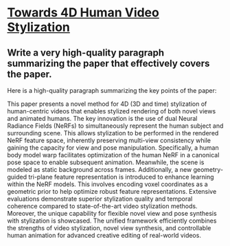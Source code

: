 # [Towards 4D Human Video Stylization](https://arxiv.org/abs/2312.04143)

## Write a very high-quality paragraph summarizing the paper that effectively covers the paper.

 Here is a high-quality paragraph summarizing the key points of the paper:

This paper presents a novel method for 4D (3D and time) stylization of human-centric videos that enables stylized rendering of both novel views and animated humans. The key innovation is the use of dual Neural Radiance Fields (NeRFs) to simultaneously represent the human subject and surrounding scene. This allows stylization to be performed in the rendered NeRF feature space, inherently preserving multi-view consistency while gaining the capacity for view and pose manipulation. Specifically, a human body model warp facilitates optimization of the human NeRF in a canonical pose space to enable subsequent animation. Meanwhile, the scene is modeled as static background across frames. Additionally, a new geometry-guided tri-plane feature representation is introduced to enhance learning within the NeRF models. This involves encoding voxel coordinates as a geometric prior to help optimize robust feature representations. Extensive evaluations demonstrate superior stylization quality and temporal coherence compared to state-of-the-art video stylization methods. Moreover, the unique capability for flexible novel view and pose synthesis with stylization is showcased. The unified framework efficiently combines the strengths of video stylization, novel view synthesis, and controllable human animation for advanced creative editing of real-world videos.
